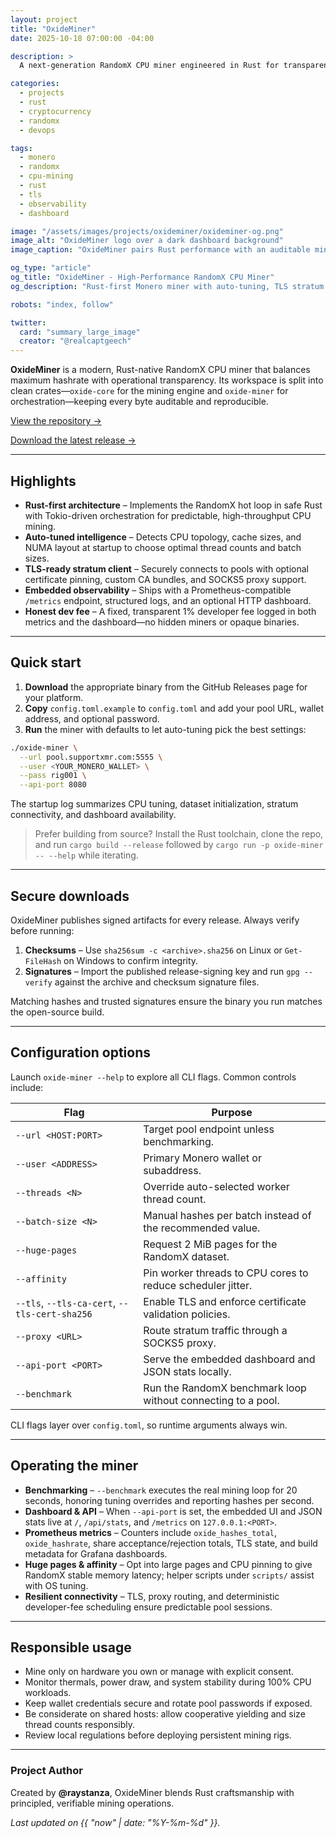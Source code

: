 ```yaml
---
layout: project
title: "OxideMiner"
date: 2025-10-18 07:00:00 -04:00

description: >
  A next-generation RandomX CPU miner engineered in Rust for transparent, high-performance Monero mining.

categories:
  - projects
  - rust
  - cryptocurrency
  - randomx
  - devops

tags:
  - monero
  - randomx
  - cpu-mining
  - rust
  - tls
  - observability
  - dashboard

image: "/assets/images/projects/oxideminer/oxideminer-og.png"
image_alt: "OxideMiner logo over a dark dashboard background"
image_caption: "OxideMiner pairs Rust performance with an auditable mining stack."

og_type: "article"
og_title: "OxideMiner - High-Performance RandomX CPU Miner"
og_description: "Rust-first Monero miner with auto-tuning, TLS stratum connectivity, embedded dashboard, and Prometheus metrics."

robots: "index, follow"

twitter:
  card: "summary_large_image"
  creator: "@realcaptgeech"
---
```

**OxideMiner** is a modern, Rust-native RandomX CPU miner that balances maximum hashrate with operational transparency.
Its workspace is split into clean crates—`oxide-core` for the mining engine and `oxide-miner` for orchestration—keeping every byte auditable and reproducible.

[View the repository →](https://github.com/raystanza/OxideMiner)

[Download the latest release →](https://github.com/raystanza/OxideMiner/releases)

---

## Highlights

- **Rust-first architecture** – Implements the RandomX hot loop in safe Rust with Tokio-driven orchestration for predictable, high-throughput CPU mining.
- **Auto-tuned intelligence** – Detects CPU topology, cache sizes, and NUMA layout at startup to choose optimal thread counts and batch sizes.
- **TLS-ready stratum client** – Securely connects to pools with optional certificate pinning, custom CA bundles, and SOCKS5 proxy support.
- **Embedded observability** – Ships with a Prometheus-compatible `/metrics` endpoint, structured logs, and an optional HTTP dashboard.
- **Honest dev fee** – A fixed, transparent 1% developer fee logged in both metrics and the dashboard—no hidden miners or opaque binaries.

---

## Quick start

1. **Download** the appropriate binary from the GitHub Releases page for your platform.
2. **Copy** `config.toml.example` to `config.toml` and add your pool URL, wallet address, and optional password.
3. **Run** the miner with defaults to let auto-tuning pick the best settings:

```bash
./oxide-miner \
  --url pool.supportxmr.com:5555 \
  --user <YOUR_MONERO_WALLET> \
  --pass rig001 \
  --api-port 8080
```

The startup log summarizes CPU tuning, dataset initialization, stratum connectivity, and dashboard availability.

> Prefer building from source? Install the Rust toolchain, clone the repo, and run `cargo build --release` followed by `cargo run -p oxide-miner -- --help` while iterating.

---

## Secure downloads

OxideMiner publishes signed artifacts for every release. Always verify before running:

1. **Checksums** – Use `sha256sum -c <archive>.sha256` on Linux or `Get-FileHash` on Windows to confirm integrity.
2. **Signatures** – Import the published release-signing key and run `gpg --verify` against the archive and checksum signature files.

Matching hashes and trusted signatures ensure the binary you run matches the open-source build.

---

## Configuration options

Launch `oxide-miner --help` to explore all CLI flags. Common controls include:

| Flag | Purpose |
| --- | --- |
| `--url <HOST:PORT>` | Target pool endpoint unless benchmarking. |
| `--user <ADDRESS>` | Primary Monero wallet or subaddress. |
| `--threads <N>` | Override auto-selected worker thread count. |
| `--batch-size <N>` | Manual hashes per batch instead of the recommended value. |
| `--huge-pages` | Request 2 MiB pages for the RandomX dataset. |
| `--affinity` | Pin worker threads to CPU cores to reduce scheduler jitter. |
| `--tls`, `--tls-ca-cert`, `--tls-cert-sha256` | Enable TLS and enforce certificate validation policies. |
| `--proxy <URL>` | Route stratum traffic through a SOCKS5 proxy. |
| `--api-port <PORT>` | Serve the embedded dashboard and JSON stats locally. |
| `--benchmark` | Run the RandomX benchmark loop without connecting to a pool. |

CLI flags layer over `config.toml`, so runtime arguments always win.

---

## Operating the miner

- **Benchmarking** – `--benchmark` executes the real mining loop for 20 seconds, honoring tuning overrides and reporting hashes per second.
- **Dashboard & API** – When `--api-port` is set, the embedded UI and JSON stats live at `/`, `/api/stats`, and `/metrics` on `127.0.0.1:<PORT>`.
- **Prometheus metrics** – Counters include `oxide_hashes_total`, `oxide_hashrate`, share acceptance/rejection totals, TLS state, and build metadata for Grafana dashboards.
- **Huge pages & affinity** – Opt into large pages and CPU pinning to give RandomX stable memory latency; helper scripts under `scripts/` assist with OS tuning.
- **Resilient connectivity** – TLS, proxy routing, and deterministic developer-fee scheduling ensure predictable pool sessions.

---

## Responsible usage

- Mine only on hardware you own or manage with explicit consent.
- Monitor thermals, power draw, and system stability during 100% CPU workloads.
- Keep wallet credentials secure and rotate pool passwords if exposed.
- Be considerate on shared hosts: allow cooperative yielding and size thread counts responsibly.
- Review local regulations before deploying persistent mining rigs.

---

### Project Author

Created by **@raystanza**, OxideMiner blends Rust craftsmanship with principled, verifiable mining operations.

*Last updated on {{ "now" | date: "%Y-%m-%d" }}.*
